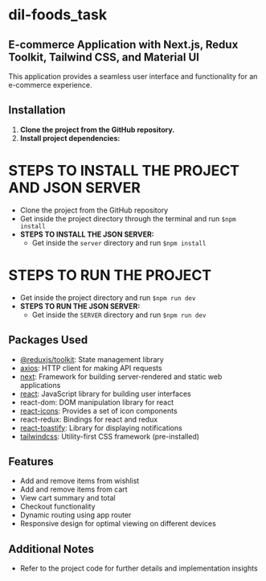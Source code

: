 # dil-foods_task

## E-commerce Application with Next.js, Redux Toolkit, Tailwind CSS, and Material UI

This application provides a seamless user interface and functionality for an e-commerce experience.

## Installation

1. **Clone the project from the GitHub repository.**
2. **Install project dependencies:**

# STEPS TO INSTALL THE PROJECT AND JSON SERVER

- Clone the project from the GitHub repository
- Get inside the project directory through the terminal and run `$npm install`
- **STEPS TO INSTALL THE JSON SERVER:**
  - Get inside the `server` directory and run `$npm install`

# STEPS TO RUN THE PROJECT

- Get inside the project directory and run `$npm run dev`
- **STEPS TO RUN THE JSON SERVER:**
  - Get inside the `SERVER` directory and run `$npm run dev`


## Packages Used

* [@reduxjs/toolkit](https://redux-toolkit.js.org/): State management library
* [axios](https://axios-http.com/docs/intro): HTTP client for making API requests
* [next](https://nextjs.org): Framework for building server-rendered and static web applications
* [react](https://react.dev): JavaScript library for building user interfaces
* react-dom: DOM manipulation library for react
* [react-icons](https://react-icons.github.io/react-icons/): Provides a set of icon components
* react-redux: Bindings for react and redux
* [react-toastify](https://fkhadra.github.io/react-toastify/introduction): Library for displaying notifications
* [tailwindcss](https://tailwindcss.com): Utility-first CSS framework (pre-installed)

## Features

* Add and remove items from wishlist
* Add and remove items from cart
* View cart summary and total
* Checkout functionality
* Dynamic routing using app router
* Responsive design for optimal viewing on different devices

## Additional Notes
* Refer to the project code for further details and implementation insights
